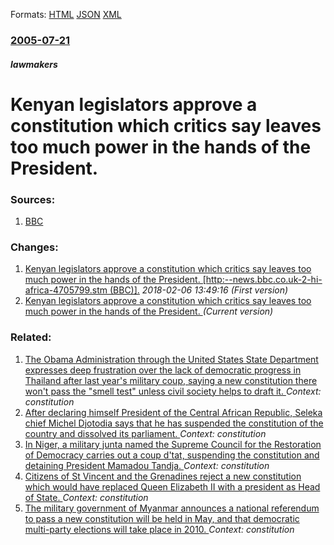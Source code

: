 
Formats: [HTML](/news/2005/07/21/kenyan-legislators-approve-a-constitution-which-critics-say-leaves-too-much-power-in-the-hands-of-the-president.html)  [JSON](/news/2005/07/21/kenyan-legislators-approve-a-constitution-which-critics-say-leaves-too-much-power-in-the-hands-of-the-president.json)  [XML](/news/2005/07/21/kenyan-legislators-approve-a-constitution-which-critics-say-leaves-too-much-power-in-the-hands-of-the-president.xml)  

### [2005-07-21](/news/2005/07/21/index.md)

##### lawmakers
#  Kenyan legislators approve a constitution which critics say leaves too much power in the hands of the President. 




### Sources:

1. [BBC](http://news.bbc.co.uk/2/hi/africa/4705799.stm)

### Changes:

1. [ Kenyan legislators approve a constitution which critics say leaves too much power in the hands of the President. [http:--news.bbc.co.uk-2-hi-africa-4705799.stm (BBC)].](/news/2005/07/21/kenyan-legislators-approve-a-constitution-which-critics-say-leaves-too-much-power-in-the-hands-of-the-president-http-news-bbc-co-uk-2-h.md) _2018-02-06 13:49:16 (First version)_
1. [ Kenyan legislators approve a constitution which critics say leaves too much power in the hands of the President. ](/news/2005/07/21/kenyan-legislators-approve-a-constitution-which-critics-say-leaves-too-much-power-in-the-hands-of-the-president.md) _(Current version)_

### Related:

1. [The Obama Administration through the United States State Department expresses deep frustration over the lack of democratic progress in Thailand after last year's military coup, saying a new constitution there won't pass the "smell test" unless civil society helps to draft it. ](/news/2015/11/19/the-obama-administration-through-the-united-states-state-department-expresses-deep-frustration-over-the-lack-of-democratic-progress-in-thail.md) _Context: constitution_
2. [After declaring himself President of the Central African Republic, Seleka chief Michel Djotodia says that he has suspended the constitution of the country and dissolved its parliament. ](/news/2013/03/26/after-declaring-himself-president-of-the-central-african-republic-seleka-chief-michel-djotodia-says-that-he-has-suspended-the-constitution.md) _Context: constitution_
3. [In Niger, a military junta named the Supreme Council for the Restoration of Democracy carries out a coup d'tat, suspending the constitution and detaining President Mamadou Tandja. ](/news/2010/02/18/in-niger-a-military-junta-named-the-supreme-council-for-the-restoration-of-democracy-carries-out-a-coup-d-etat-suspending-the-constitution.md) _Context: constitution_
4. [ Citizens of St Vincent and the Grenadines reject a new constitution which would have replaced Queen Elizabeth II with a president as Head of State. ](/news/2009/11/26/citizens-of-st-vincent-and-the-grenadines-reject-a-new-constitution-which-would-have-replaced-queen-elizabeth-ii-with-a-president-as-head-o.md) _Context: constitution_
5. [ The military government of Myanmar announces a national referendum to pass a new constitution will be held in May, and that democratic multi-party elections will take place in 2010. ](/news/2008/02/9/the-military-government-of-myanmar-announces-a-national-referendum-to-pass-a-new-constitution-will-be-held-in-may-and-that-democratic-mult.md) _Context: constitution_
